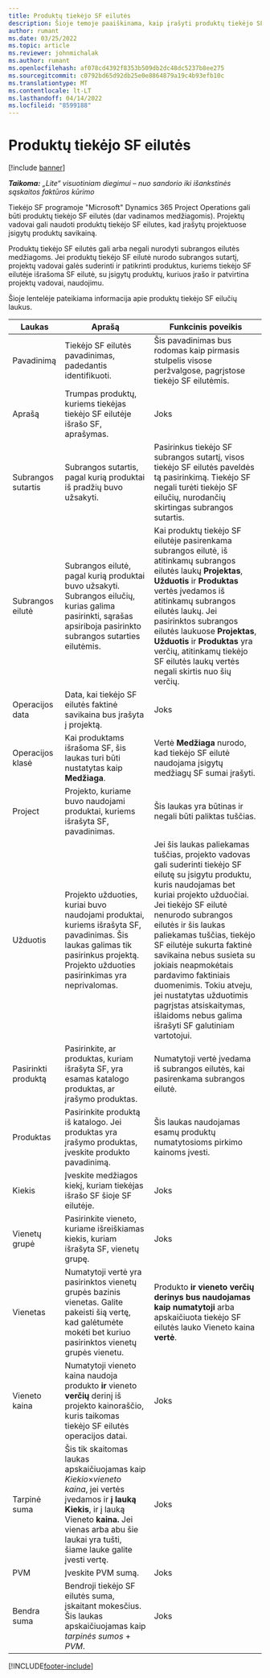 ```yaml
---
title: Produktų tiekėjo SF eilutės
description: Šioje temoje paaiškinama, kaip įrašyti produktų tiekėjo SF eilutes ir naudoti skirtingus laukus produktų pirkimams iš tiekėjų įrašyti.
author: rumant
ms.date: 03/25/2022
ms.topic: article
ms.reviewer: johnmichalak
ms.author: rumant
ms.openlocfilehash: af078cd4392f8353b509db2dc48dc5237b8ee275
ms.sourcegitcommit: c0792bd65d92db25e0e8864879a19c4b93efb10c
ms.translationtype: MT
ms.contentlocale: lt-LT
ms.lasthandoff: 04/14/2022
ms.locfileid: "8599188"
---
```

# <a name="vendor-invoice-lines-for-products"></a>Produktų tiekėjo SF eilutės

[!include [banner](../../includes/dataverse-preview.md)]

_**Taikoma:** „Lite“ visuotiniam diegimui – nuo sandorio iki išankstinės sąskaitos faktūros kūrimo_

Tiekėjo SF programoje "Microsoft" Dynamics 365 Project Operations gali būti produktų tiekėjo SF eilutės (dar vadinamos medžiagomis). Projektų vadovai gali naudoti produktų tiekėjo SF eilutes, kad įrašytų projektuose įsigytų produktų savikainą.

Produktų tiekėjo SF eilutės gali arba negali nurodyti subrangos eilutės medžiagoms. Jei produktų tiekėjo SF eilutė nurodo subrangos sutartį, projektų vadovai galės suderinti ir patikrinti produktus, kuriems tiekėjo SF eilutėje išrašoma SF eilutė, su įsigytų produktų, kuriuos įrašo ir patvirtina projektų vadovai, naudojimu.

Šioje lentelėje pateikiama informacija apie produktų tiekėjo SF eilučių laukus.

| Laukas | Aprašą | Funkcinis poveikis |
| --- | --- | --- |
| Pavadinimą | Tiekėjo SF eilutės pavadinimas, padedantis identifikuoti. | Šis pavadinimas bus rodomas kaip pirmasis stulpelis visose peržvalgose, pagrįstose tiekėjo SF eilutėmis. |
| Aprašą | Trumpas produktų, kuriems tiekėjas tiekėjo SF eilutėje išrašo SF, aprašymas. | Joks |
| Subrangos sutartis | Subrangos sutartis, pagal kurią produktai iš pradžių buvo užsakyti. | Pasirinkus tiekėjo SF subrangos sutartį, visos tiekėjo SF eilutės paveldės tą pasirinkimą. Tiekėjo SF negali turėti tiekėjo SF eilučių, nurodančių skirtingas subrangos sutartis. |
| Subrangos eilutė | Subrangos eilutė, pagal kurią produktai buvo užsakyti. Subrangos eilučių, kurias galima pasirinkti, sąrašas apsiriboja pasirinkto subrangos sutarties eilutėmis. | Kai produktų tiekėjo SF eilutėje pasirenkama subrangos eilutė, iš atitinkamų subrangos eilutės laukų **Projektas**, **Užduotis** ir **Produktas** vertės įvedamos iš atitinkamų subrangos eilutės laukų. Jei pasirinktos subrangos eilutės laukuose **Projektas**, **Užduotis** ir **Produktas** yra verčių, atitinkamų tiekėjo SF eilutės laukų vertės negali skirtis nuo šių verčių. |
| Operacijos data | Data, kai tiekėjo SF eilutės faktinė savikaina bus įrašyta į projektą. | Joks|
| Operacijos klasė | Kai produktams išrašoma SF, šis laukas turi būti nustatytas kaip **Medžiaga**. | Vertė **Medžiaga** nurodo, kad tiekėjo SF eilutė naudojama įsigytų medžiagų SF sumai įrašyti. |
| Project | Projekto, kuriame buvo naudojami produktai, kuriems išrašyta SF, pavadinimas. | Šis laukas yra būtinas ir negali būti paliktas tuščias. |
| Užduotis | Projekto užduoties, kuriai buvo naudojami produktai, kuriems išrašyta SF, pavadinimas. Šis laukas galimas tik pasirinkus projektą. Projekto užduoties pasirinkimas yra neprivalomas. | Jei šis laukas paliekamas tuščias, projekto vadovas gali suderinti tiekėjo SF eilutę su įsigytu produktu, kuris naudojamas bet kuriai projekto užduočiai. Jei tiekėjo SF eilutė nenurodo subrangos eilutės ir šis laukas paliekamas tuščias, tiekėjo SF eilutėje sukurta faktinė savikaina nebus susieta su jokiais neapmokėtais pardavimo faktiniais duomenimis. Tokiu atveju, jei nustatytas užduotimis pagrįstas atsiskaitymas, išlaidoms nebus galima išrašyti SF galutiniam vartotojui. |
| Pasirinkti produktą | Pasirinkite, ar produktas, kuriam išrašyta SF, yra esamas katalogo produktas, ar įrašymo produktas. | Numatytoji vertė įvedama iš subrangos eilutės, kai pasirenkama subrangos eilutė. |
| Produktas | Pasirinkite produktą iš katalogo. Jei produktas yra įrašymo produktas, įveskite produkto pavadinimą. | Šis laukas naudojamas esamų produktų numatytosioms pirkimo kainoms įvesti. |
| Kiekis | Įveskite medžiagos kiekį, kuriam tiekėjas išrašo SF šioje SF eilutėje. | Joks |
| Vienetų grupė | Pasirinkite vieneto, kuriame išreiškiamas kiekis, kuriam išrašyta SF, vienetų grupę. | Joks |
| Vienetas | Numatytoji vertė yra pasirinktos vienetų grupės bazinis vienetas. Galite pakeisti šią vertę, kad galėtumėte mokėti bet kuriuo pasirinktos vienetų grupės vienetu. | Produkto **ir vieneto** **verčių derinys bus naudojamas kaip numatytoji** arba apskaičiuota tiekėjo SF eilutės lauko Vieneto kaina **vertė**. |
| Vieneto kaina | Numatytoji vieneto kaina naudoja produkto **ir** vieneto **verčių** derinį iš projekto kainoraščio, kuris taikomas tiekėjo SF eilutės operacijos datai. | Joks |
| Tarpinė suma | Šis tik skaitomas laukas apskaičiuojamas kaip *Kiekio*&times;*vieneto kaina*, jei vertės įvedamos ir **į lauką Kiekis**, ir į lauką Vieneto **kaina.** Jei vienas arba abu šie laukai yra tušti, šiame lauke galite įvesti vertę. | Joks |
| PVM | Įveskite PVM sumą. | Joks |
| Bendra suma | Bendroji tiekėjo SF eilutės suma, įskaitant mokesčius. Šis laukas apskaičiuojamas kaip *tarpinės sumos* + *PVM*. | Joks |

[!INCLUDE[footer-include](../../includes/footer-banner.md)]
